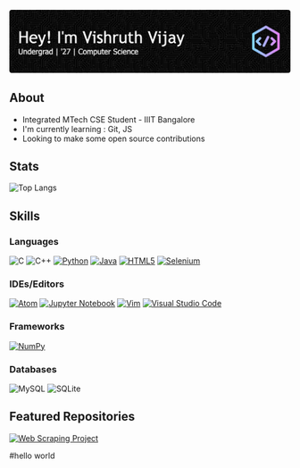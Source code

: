 ![Header](./github-header-image.png)

## About

-  Integrated MTech CSE Student - IIIT Bangalore
-  I'm currently learning : Git, JS
-  Looking to make some open source contributions

## Stats

![Top Langs](https://github-readme-stats.vercel.app/api/top-langs/?username=Vishruth23&hide_progress=true)

## Skills

### Languages 

![C](https://img.shields.io/badge/c-%2300599C.svg?style=for-the-badge&logo=c&logoColor=white)
![C++](https://img.shields.io/badge/c++-%2300599C.svg?style=for-the-badge&logo=c%2B%2B&logoColor=white)
[![Python](https://img.shields.io/badge/python-3670A0?style=for-the-badge&logo=python&logoColor=ffdd54)](https://docs.python.org/)
[![Java](https://img.shields.io/badge/java-%23ED8B00.svg?style=for-the-badge&logo=openjdk&logoColor=white)](https://dev.java/)
[![HTML5](https://img.shields.io/badge/html5-%23E34F26.svg?style=for-the-badge&logo=html5&logoColor=white)](https://developer.mozilla.org/en-US/docs/Web/HTML)
[![Selenium](https://img.shields.io/badge/-selenium-%43B02A?style=for-the-badge&logo=selenium&logoColor=white)](https://www.selenium.dev/documentation/)

### IDEs/Editors

[![Atom](https://img.shields.io/badge/Atom-%2366595C.svg?style=for-the-badge&logo=atom&logoColor=white)](https://atom.io/)
[![Jupyter Notebook](https://img.shields.io/badge/jupyter-%23FA0F00.svg?style=for-the-badge&logo=jupyter&logoColor=white)](https://docs.jupyter.org/en/latest/)
[![Vim](https://img.shields.io/badge/VIM-%2311AB00.svg?style=for-the-badge&logo=vim&logoColor=white)](https://www.vim.org/docs.php)
[![Visual Studio Code](https://img.shields.io/badge/Visual%20Studio%20Code-0078d7.svg?style=for-the-badge&logo=visual-studio-code&logoColor=white)](https://code.visualstudio.com/)

### Frameworks

[![NumPy](https://img.shields.io/badge/Numpy-777BB4?style=for-the-badge&logo=numpy&logoColor=white)](https://numpy.org/)

### Databases

![MySQL](https://img.shields.io/badge/mysql-%2300f.svg?style=for-the-badge&logo=mysql&logoColor=white)
![SQLite](https://img.shields.io/badge/sqlite-%2307405e.svg?style=for-the-badge&logo=sqlite&logoColor=white)

## Featured Repositories

[![Web Scraping Project](https://github-readme-stats.vercel.app/api/pin/?username=Vishruth23&repo=Web-Scraping-Project&show_owner=true&theme=dark)](https://github.com/Vishruth23/Web-Scraping-Project)

#hello world
